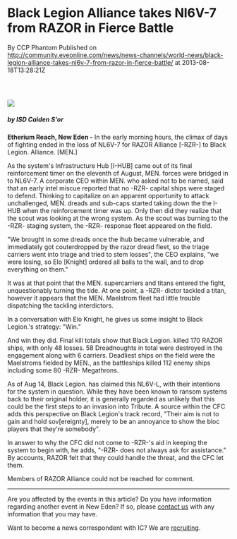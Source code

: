# Black Legion Alliance takes Nl6V-7 from RAZOR in Fierce Battle
By CCP Phantom
Published on http://community.eveonline.com/news/news-channels/world-news/black-legion-alliance-takes-nl6v-7-from-razor-in-fierce-battle/ at 2013-08-18T13:28:21Z

### &nbsp;

 ![](http://web.ccpgamescdn.com/newssystem/media/64904/1/ISD_IC.png)

##### by ISD Caiden S'or

**Etherium Reach, New Eden -** In the early morning hours, the climax of days of fighting ended in the loss of NL6V-7 for RAZOR Alliance [-RZR-] to Black Legion. Alliance. [MEN.]

As the system's Infrastructure Hub [I-HUB] came out of its final reinforcement timer on the eleventh of August, MEN. forces were bridged in to NL6V-7. A corporate CEO within MEN. who asked not to be named, said that an early intel miscue reported that no -RZR- capital ships were staged to defend. Thinking to capitalize on an apparent opportunity to attack unchallenged, MEN. dreads and sub-caps started taking down the the I-HUB when the reinforcement timer was up. Only then did they realize that the scout was looking at the wrong system. As the scout was burning to the -RZR- staging system, the -RZR- response fleet appeared on the field.

"We brought in some dreads once the ihub became vulnerable, and immediately got couterdropped by the razor dread fleet, so the triage carriers went into triage and tried to stem losses", the CEO explains, "we were losing, so Elo [Knight] ordered all balls to the wall, and to drop everything on them."

It was at that point that the MEN. supercarriers and titans entered the fight, unquestionably turning the tide. At one point, a -RZR- dictor tackled a titan, however it appears that the MEN. Maelstrom fleet had little trouble dispatching the tackling interdictors.

In a conversation with Elo Knight, he gives us some insight to Black Legion.'s strategy: "Win."

And win they did. Final kill totals show that Black Legion. killed 170 RAZOR ships, with only 48 losses. 58 Dreadnoughts in total were destroyed in the engagement along with 6 carriers. Deadliest ships on the field were the Maelstroms fielded by MEN., as the battleships killed 112 enemy ships including some 80 -RZR- Megathrons.

As of Aug 14, Black Legion. has claimed this NL6V-L, with their intentions for the system in question. While they have been known to ransom systems back to their original holder, it is generally regarded as unlikely that this could be the first steps to an invasion into Tribute. A source within the CFC adds this perspective on Black Legion's track record, "Their aim is not to gain and hold sov[ereignty], merely to be an annoyance to show the bloc players that they're somebody".

In answer to why the CFC did not come to -RZR-'s aid in keeping the system to begin with, he adds, "-RZR- does not always ask for assistance." By accounts, RAZOR felt that they could handle the threat, and the CFC let them.

Members of RAZOR Alliance could not be reached for comment.&nbsp;

* * *

Are you affected by the events in this article? Do you have information regarding another event in New Eden? If so, please [contact us](http://www.eveonline.com/news.asp?a=submitrp) with any information that you may have.

Want to become a news correspondent with IC? We are [recruiting](http://www.eveonline.com/isd.asp).

